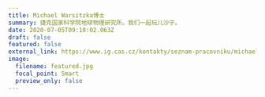 ```yaml
---
title: Michael Warsitzka博士
summary: 捷克国家科学院地球物理研究所。我们一起玩儿沙子。
date: 2020-07-05T09:10:02.063Z
draft: false
featured: false
external_link: https://www.ig.cas.cz/kontakty/seznam-pracovniku/michael-warsitzka/
image:
  filename: featured.jpg
  focal_point: Smart
  preview_only: false
---
```

